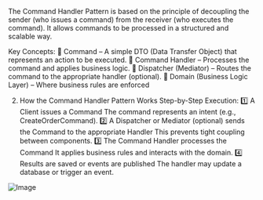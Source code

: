The Command Handler Pattern is based on the principle of decoupling the sender (who issues a command) from the receiver (who executes the command). It allows commands to be processed in a structured and scalable way.

Key Concepts:
🔹 Command – A simple DTO (Data Transfer Object) that represents an action to be executed.
🔹 Command Handler – Processes the command and applies business logic.
🔹 Dispatcher (Mediator) – Routes the command to the appropriate handler (optional).
🔹 Domain (Business Logic Layer) – Where business rules are enforced

2. How the Command Handler Pattern Works
Step-by-Step Execution:
1️⃣ A Client issues a Command
The command represents an intent (e.g., CreateOrderCommand).
2️⃣ A Dispatcher or Mediator (optional) sends the Command to the appropriate Handler
This prevents tight coupling between components.
3️⃣ The Command Handler processes the Command
It applies business rules and interacts with the domain.
4️⃣ Results are saved or events are published
The handler may update a database or trigger an event.

![Image](https://github.com/user-attachments/assets/262e7aa3-c706-4e75-b9b8-4cec9f15d4b3)
